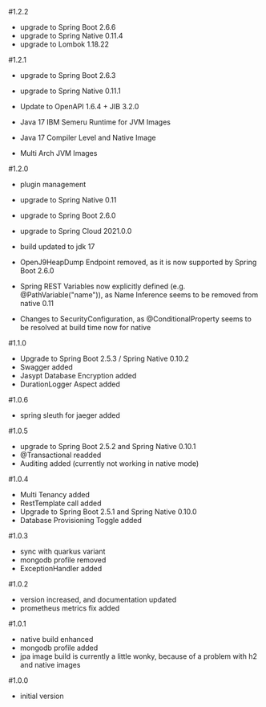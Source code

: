 #1.2.2
- upgrade to Spring Boot 2.6.6
- upgrade to Spring Native 0.11.4
- upgrade to Lombok 1.18.22

#1.2.1
- upgrade to Spring Boot 2.6.3
- upgrade to Spring Native 0.11.1
- Update to OpenAPI 1.6.4 + JIB 3.2.0

- Java 17 IBM Semeru Runtime for JVM Images
- Java 17 Compiler Level and Native Image
- Multi Arch JVM Images

#1.2.0
- plugin management
- upgrade to Spring Native 0.11
- upgrade to Spring Boot 2.6.0
- upgrade to Spring Cloud 2021.0.0
- build updated to jdk 17

- OpenJ9HeapDump Endpoint removed, as it is now supported by Spring Boot 2.6.0

- Spring REST Variables now explicitly defined (e.g. @PathVariable("name")), as Name Inference seems to be removed from native 0.11
- Changes to SecurityConfiguration, as @ConditionalProperty seems to be resolved at build time now for native

#1.1.0
- Upgrade to Spring Boot 2.5.3 / Spring Native 0.10.2
- Swagger added
- Jasypt Database Encryption added
- DurationLogger Aspect added

#1.0.6
- spring sleuth for jaeger added

#1.0.5
- upgrade to Spring Boot 2.5.2 and Spring Native 0.10.1
- @Transactional readded
- Auditing added (currently not working in native mode)

#1.0.4
- Multi Tenancy added
- RestTemplate call added
- Upgrade to Spring Boot 2.5.1 and Spring Native 0.10.0                                                             
- Database Provisioning Toggle added

#1.0.3
- sync with quarkus variant
- mongodb profile removed
- ExceptionHandler added

#1.0.2
- version increased, and documentation updated
- prometheus metrics fix added

#1.0.1
- native build enhanced
- mongodb profile added
- jpa image build is currently a little wonky, because of a problem with h2 and native images 

#1.0.0
- initial version
